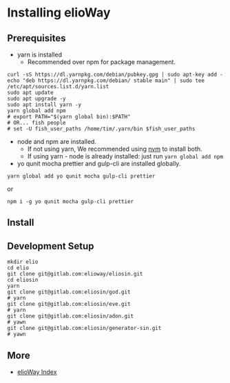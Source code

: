 # Installing elioWay
## Prerequisites
- yarn is installed
  - Recommended over npm for package management.
```shell
curl -sS https://dl.yarnpkg.com/debian/pubkey.gpg | sudo apt-key add -
echo "deb https://dl.yarnpkg.com/debian/ stable main" | sudo tee /etc/apt/sources.list.d/yarn.list
sudo apt update
sudo apt upgrade -y
sudo apt install yarn -y
yarn global add npm
# export PATH="$(yarn global bin):$PATH"
# OR... fish people
# set -U fish_user_paths /home/tim/.yarn/bin $fish_user_paths
```
- node and npm are installed.
  - If not using yarn, We recommended using [nvm](https://github.com/creationix/nvm) to install both.
  - If using yarn - node is already installed: just run `yarn global add npm`
- yo qunit mocha prettier and gulp-cli are installed globally.
```shell
yarn global add yo qunit mocha gulp-cli prettier
```
or
```shell
npm i -g yo qunit mocha gulp-cli prettier
```
## Install
## Development Setup
```shell
mkdir elio
cd elio
git clone git@gitlab.com:elioway/eliosin.git
cd eliosin
yarn
git clone git@gitlab.com:eliosin/god.git
# yarn
git clone git@gitlab.com:eliosin/eve.git
# yarn
git clone git@gitlab.com:eliosin/adon.git
# yawn
git clone git@gitlab.com:eliosin/generator-sin.git
# yawn
```
## More
- [elioWay Index](index.md)
